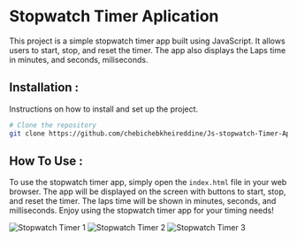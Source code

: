 # Stopwatch Timer Aplication

This project is a simple stopwatch timer app built using JavaScript. It allows users to start, stop, and reset the timer. The app also displays the Laps time in minutes, and seconds, miliseconds.

## Installation :

Instructions on how to install and set up the project.

```bash
# Clone the repository
git clone https://github.com/chebichebkheireddine/Js-stopwatch-Timer-App.git

```

## How To Use :

To use the stopwatch timer app, simply open the `index.html` file in your web browser. The app will be displayed on the screen with buttons to start, stop, and reset the timer. The laps time will be shown in minutes, seconds, and milliseconds. Enjoy using the stopwatch timer app for your timing needs!

![Stopwatch Timer 1](image.png)
![Stopwatch Timer 2](image-1.png)
![Stopwatch Timer 3](image-2.png)
